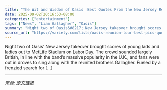 ```yaml
---
title: "The Wit and Wisdom of Oasis: Best Quotes From the New Jersey Reunion Show, From Beer Line Insight to Liam Gallagher’s Wild Monologue"
date: 2025-09-02T20:16:53+08:00
categories: ["entertainment"]
tags: ["News", "Liam Gallagher", "Oasis"]
summary: "Night two of Oasis&#8217; New Jersey takeover brought scores of young lads and ladies out to MetLife Stadium on Labor Day. The crowd sounded largely British, in line with the band&#8217;s massive popu"
source_url: "https://variety.com/lists/oasis-reunion-tour-best-pics-quotes-new-jersey/"
---
```


Night two of Oasis&#8217; New Jersey takeover brought scores of young lads and ladies out to MetLife Stadium on Labor Day. The crowd sounded largely British, in line with the band&#8217;s massive popularity in the U.K., and fans were out in droves to sing along with the reunited brothers Gallagher. Fueled by a frenzied search for [&#8230;]

---

*来源: [原文链接](https://variety.com/lists/oasis-reunion-tour-best-pics-quotes-new-jersey/)*
